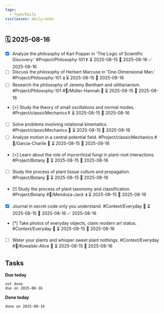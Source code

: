 ```yaml
---
tags:
  - Type/Daily
cssclasses: daily-note
---
```


## 🗓️ 2025-08-16

- [x] Analyze the philosophy of Karl Popper in 'The Logic of Scientific Discovery.' #Project/Philosophy-101 ⏬ ⏳ 2025-08-15 📅 2025-08-16 ✅ 2025-08-16
- [ ] Discuss the philosophy of Herbert Marcuse in 'One-Dimensional Man.' #Project/Philosophy-101 ⏫ ⏳ 2025-08-15 📅 2025-08-16
- [ ] Research the philosophy of Jeremy Bentham and utilitarianism. #Project/Philosophy-101 #👤/Müller-Hannah 🔺 ⏳ 2025-08-15 📅 2025-08-16
- [>] Study the theory of small oscillations and normal modes. #Project/classicMechanics ⏬ ⏳ 2025-08-15 📅 2025-08-16
- [ ] Solve problems involving rotational kinematics. #Project/classicMechanics 🔼 ⏳ 2025-08-15 📅 2025-08-16
- [ ] Analyze motion in a central potential field. #Project/classicMechanics #👤/Garcia-Charlie 🔺 ⏳ 2025-08-15 📅 2025-08-16
- [<] Learn about the role of mycorrhizal fungi in plant-root interactions. #Project/Botany 🔽 ⏳ 2025-08-15 📅 2025-08-16
- [ ] Study the process of plant tissue culture and propagation. #Project/Botany 🔼 ⏳ 2025-08-15 📅 2025-08-16
- [!] Study the process of plant taxonomy and classification. #Project/Botany #👤/Mendoza-Jack ⏫ ⏳ 2025-08-15 📅 2025-08-16
- [x] Journal in secret code only you understand. #Context/Everyday 🔺 ⏳ 2025-08-15 📅 2025-08-16 ✅ 2025-08-16
- [*] Take photos of everyday objects, claim modern art status. #Context/Everyday 🔺 ⏳ 2025-08-15 📅 2025-08-16
- [ ] Water your plants and whisper sweet plant nothings. #Context/Everyday #👤/Kowalski-Alice 🔽 ⏳ 2025-08-15 📅 2025-08-16

## Tasks

**Due today**

```tasks
not done
due on 2025-08-16
```

**Done today**

```tasks
done on 2025-08-16
```
            